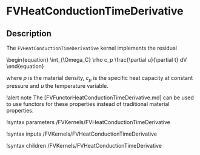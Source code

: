 # FVHeatConductionTimeDerivative

## Description

The `FVHeatConductionTimeDerivative` kernel implements the residual

\begin{equation}
\int_{\Omega_C} \rho c_p \frac{\partial u}{\partial t} dV
\end{equation}

where $\rho$ is the material density, $c_p$ is the specific heat capacity at
constant pressure and $u$ the temperature variable.

!alert note
The [FVFunctorHeatConductionTimeDerivative.md] can be used to use functors for these properties instead
of traditional material properties.

!syntax parameters /FVKernels/FVHeatConductionTimeDerivative

!syntax inputs /FVKernels/FVHeatConductionTimeDerivative

!syntax children /FVKernels/FVHeatConductionTimeDerivative

